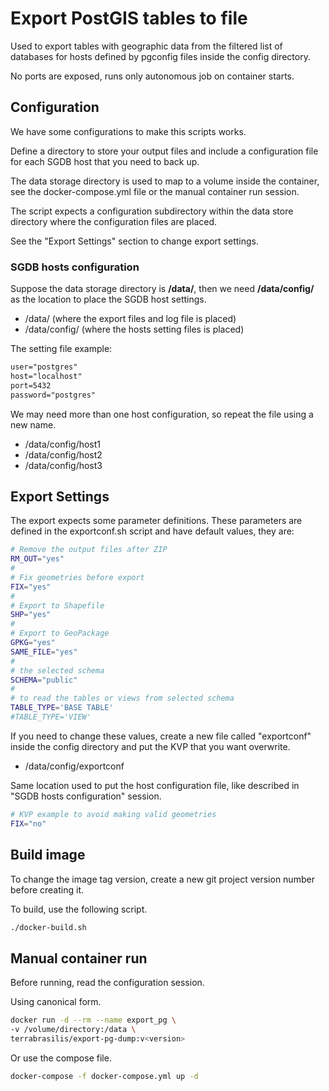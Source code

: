 # Export PostGIS tables to file

Used to export tables with geographic data from the filtered list of databases for hosts defined by pgconfig files inside the config directory.

No ports are exposed, runs only autonomous job on container starts.

## Configuration

We have some configurations to make this scripts works.

Define a directory to store your output files and include a configuration file for each SGDB host that you need to back up.

The data storage directory is used to map to a volume inside the container, see the docker-compose.yml file or the manual container run session.

The script expects a configuration subdirectory within the data store directory where the configuration files are placed.

See the "Export Settings" section to change export settings.

### SGDB hosts configuration

Suppose the data storage directory is **/data/**, then we need **/data/config/** as the location to place the SGDB host settings.

 - /data/ (where the export files and log file is placed)
 - /data/config/ (where the hosts setting files is placed)

The setting file example:
```txt
user="postgres"
host="localhost"
port=5432
password="postgres"
```

We may need more than one host configuration, so repeat the file using a new name.

 - /data/config/host1
 - /data/config/host2
 - /data/config/host3

## Export Settings

The export expects some parameter definitions. These parameters are defined in the exportconf.sh script and have default values, they are:

```sh
# Remove the output files after ZIP
RM_OUT="yes"
#
# Fix geometries before export
FIX="yes"
#
# Export to Shapefile
SHP="yes"
#
# Export to GeoPackage
GPKG="yes"
SAME_FILE="yes"
#
# the selected schema
SCHEMA="public"
#
# to read the tables or views from selected schema
TABLE_TYPE='BASE TABLE'
#TABLE_TYPE='VIEW'
```

If you need to change these values, create a new file called "exportconf" inside the config directory and put the KVP that you want overwrite.

 - /data/config/exportconf

Same location used to put the host configuration file, like described in "SGDB hosts configuration" session.

```sh
# KVP example to avoid making valid geometries
FIX="no"
```

## Build image

To change the image tag version, create a new git project version number before creating it.

To build, use the following script.
```sh
./docker-build.sh
```

## Manual container run

Before running, read the configuration session.

Using canonical form.
```sh
docker run -d --rm --name export_pg \
-v /volume/directory:/data \
terrabrasilis/export-pg-dump:v<version>
```
Or use the compose file.
```sh
docker-compose -f docker-compose.yml up -d
```
